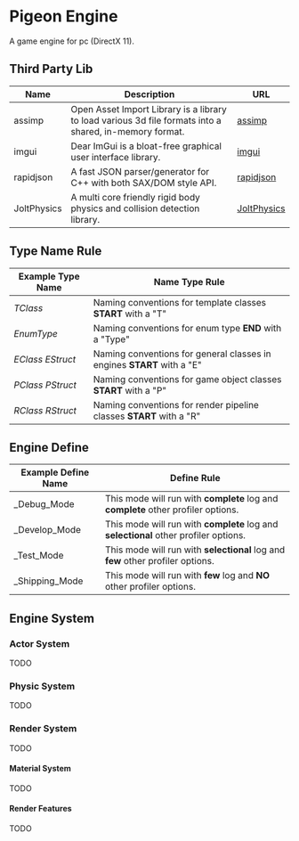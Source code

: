 # Pigeon Engine
A game engine for pc (DirectX 11).

## Third Party Lib
| Name |  Description | URL |
| ---- | ---- | ---- |
| assimp | Open Asset Import Library is a library to load various 3d file formats into a shared, in-memory format. | [assimp](https://github.com/assimp/assimp) |
| imgui | Dear ImGui is a bloat-free graphical user interface library. | [imgui](https://github.com/ocornut/imgui) |
| rapidjson | A fast JSON parser/generator for C++ with both SAX/DOM style API. | [rapidjson](https://github.com/Tencent/rapidjson/) |
| JoltPhysics | A multi core friendly rigid body physics and collision detection library. | [JoltPhysics](https://github.com/jrouwe/JoltPhysics) |

## Type Name Rule
| Example Type Name |  Name Type Rule |
| ---- | ---- |
| _TClass_ | Naming conventions for template classes **START** with a "T" |
| _EnumType_ | Naming conventions for enum type **END** with a "Type" |
| _EClass_ _EStruct_ | Naming conventions for general classes in engines **START** with a "E" |
| _PClass_ _PStruct_ | Naming conventions for game object classes **START** with a "P" |
| _RClass_ _RStruct_ | Naming conventions for render pipeline classes **START** with a "R" |

## Engine Define
| Example Define Name |  Define Rule |
| ---- | ---- |
| _Debug_Mode | This mode will run with **complete** log and **complete** other profiler options. |
| _Develop_Mode | This mode will run with **complete** log and **selectional** other profiler options. |
| _Test_Mode | This mode will run with **selectional** log and **few** other profiler options. |
| _Shipping_Mode | This mode will run with **few** log and **NO** other profiler options. |

## Engine System

### Actor System
TODO

### Physic System
TODO

### Render System
TODO
#### Material System
TODO
#### Render Features
TODO
